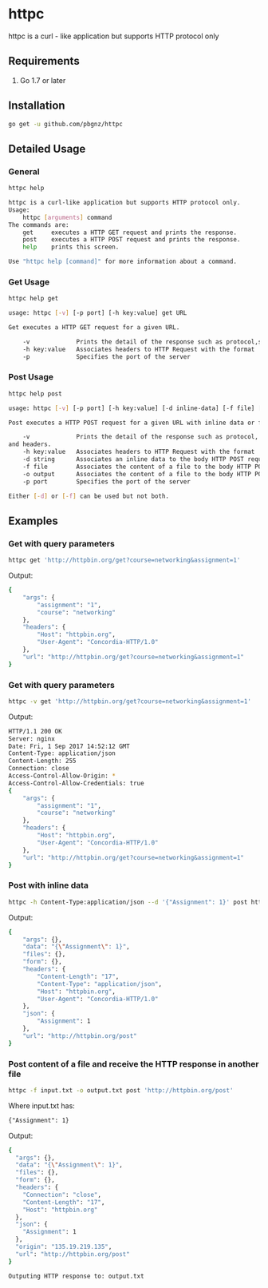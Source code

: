 # httpc
httpc is a curl - like application but supports HTTP protocol only

## Requirements
1. Go 1.7 or later

## Installation
``` bash
go get -u github.com/pbgnz/httpc
```

## Detailed Usage

### General

``` bash
httpc help

httpc is a curl-like application but supports HTTP protocol only.
Usage:
    httpc [arguments] command
The commands are:
    get     executes a HTTP GET request and prints the response.
    post    executes a HTTP POST request and prints the response.
    help    prints this screen.

Use "httpc help [command]" for more information about a command.
```

### Get Usage

``` bash
httpc help get

usage: httpc [-v] [-p port] [-h key:value] get URL

Get executes a HTTP GET request for a given URL.

    -v             Prints the detail of the response such as protocol,status,and headers.
    -h key:value   Associates headers to HTTP Request with the format 'key:value'.
    -p             Specifies the port of the server
```

### Post Usage

``` bash
httpc help post

usage: httpc [-v] [-p port] [-h key:value] [-d inline-data] [-f file] [-o output] post URL

Post executes a HTTP POST request for a given URL with inline data or from file.

    -v             Prints the detail of the response such as protocol, status, 
and headers.
    -h key:value   Associates headers to HTTP Request with the format 'key:value'.
    -d string      Associates an inline data to the body HTTP POST request.
    -f file        Associates the content of a file to the body HTTP POST request.
    -o output      Associates the content of a file to the body HTTP POST request.
    -p port        Specifies the port of the server

Either [-d] or [-f] can be used but not both.
```

## Examples

### Get with query parameters

``` bash
httpc get 'http://httpbin.org/get?course=networking&assignment=1'
```

Output:
``` bash
{
    "args": {
        "assignment": "1",
        "course": "networking"
    },
    "headers": {
        "Host": "httpbin.org",
        "User-Agent": "Concordia-HTTP/1.0"
    },
    "url": "http://httpbin.org/get?course=networking&assignment=1"
}
```

### Get with query parameters

``` bash
httpc -v get 'http://httpbin.org/get?course=networking&assignment=1'
```

Output:
``` bash
HTTP/1.1 200 OK
Server: nginx
Date: Fri, 1 Sep 2017 14:52:12 GMT
Content-Type: application/json
Content-Length: 255
Connection: close
Access-Control-Allow-Origin: *
Access-Control-Allow-Credentials: true
{
    "args": {
        "assignment": "1",
        "course": "networking"
    },
    "headers": {
        "Host": "httpbin.org",
        "User-Agent": "Concordia-HTTP/1.0"
    },
    "url": "http://httpbin.org/get?course=networking&assignment=1"
}
```

### Post with inline data

``` bash
httpc -h Content-Type:application/json --d '{"Assignment": 1}' post http://httpbin.org/post
```

Output:
``` bash
{
    "args": {},
    "data": "{\"Assignment\": 1}",
    "files": {},
    "form": {},
    "headers": {
        "Content-Length": "17",
        "Content-Type": "application/json",
        "Host": "httpbin.org",
        "User-Agent": "Concordia-HTTP/1.0"
    },
    "json": {
        "Assignment": 1
    },
    "url": "http://httpbin.org/post"
}
```

### Post content of a file and receive the HTTP response in another file

``` bash
httpc -f input.txt -o output.txt post 'http://httpbin.org/post'
```

Where input.txt has: 

```txt
{"Assignment": 1}
```

Output:
```bash
{
  "args": {},
  "data": "{\"Assignment\": 1}",
  "files": {},
  "form": {},
  "headers": {
    "Connection": "close",
    "Content-Length": "17",
    "Host": "httpbin.org"
  },
  "json": {
    "Assignment": 1
  },
  "origin": "135.19.219.135",
  "url": "http://httpbin.org/post"
}

Outputing HTTP response to: output.txt
```
